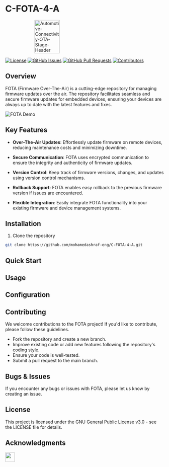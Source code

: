# C-FOTA-4-A

<div style="display: flex; justify-content: center;">
  <a href="https://ibb.co/vdc293P">
    <img src="https://i.ibb.co/vdc293P/Automotive-Connectivity-OTA-Stage-Header.jpg" alt="Automotive-Connectivity-OTA-Stage-Header" style="width: 50%; height: 100%;" />
  </a>
</div>

[![License](https://img.shields.io/badge/License-GPL%203.0-blue.svg)](https://opensource.org/licenses/GPL-3.0)
[![GitHub Issues](https://img.shields.io/github/issues/mohamedashraf-eng/C-FOTA-4-A)](https://github.com/mohamedashraf-eng/C-FOTA-4-A/issues)
[![GitHub Pull Requests](https://img.shields.io/github/issues-pr/mohamedashraf-eng/C-FOTA-4-A)](https://github.com/mohamedashraf-eng/C-FOTA-4-A/pulls)
[![Contributors](https://img.shields.io/github/contributors/mohamedashraf-eng/C-FOTA-4-A)](https://github.com/mohamedashraf-eng/C-FOTA-4-A/graphs/contributors)

## Overview

FOTA (Firmware Over-The-Air) is a cutting-edge repository for managing firmware updates over the air. The repository facilitates seamless and secure firmware updates for embedded devices, ensuring your devices are always up to date with the latest features and fixes.

![FOTA Demo](insert_demo_gif_or_screenshot_here)

## Key Features

- **Over-The-Air Updates**: Effortlessly update firmware on remote devices, reducing maintenance costs and minimizing downtime.

- **Secure Communication**: FOTA uses encrypted communication to ensure the integrity and authenticity of firmware updates.

- **Version Control**: Keep track of firmware versions, changes, and updates using version control mechanisms.

- **Rollback Support**: FOTA enables easy rollback to the previous firmware version if issues are encountered.

- **Flexible Integration**: Easily integrate FOTA functionality into your existing firmware and device management systems.

## Installation
1. Clone the repository  
```bash
git clone https://github.com/mohamedashraf-eng/C-FOTA-4-A.git
```  

## Quick Start  

## Usage  


## Configuration  


## Contributing  
We welcome contributions to the FOTA project! If you'd like to contribute, please follow these guidelines.

* Fork the repository and create a new branch.
* Improve existing code or add new features following the repository's coding style.
* Ensure your code is well-tested.
* Submit a pull request to the main branch.

## Bugs & Issues

If you encounter any bugs or issues with FOTA, please let us know by creating an issue.
## License  
This project is licensed under the GNU General Public License v3.0 - see the LICENSE file for details.

## Acknowledgments
[<img src="path/to/linkedin_connect_icon.png" height="30" width="30">](https://www.linkedin.com/in/mohamed-ashraf-wx/)
